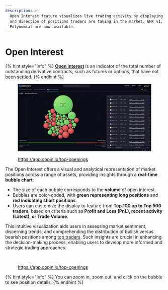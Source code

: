 ```yaml
---
description: >-
  Open Interest feature visualizes live trading activity by displaying the size
  and direction of positions traders are taking in the market. GMX v1, Kwenta &
  Polynomial are now available.
---
```


# Open Interest

{% hint style="info" %}
[**Open interest**](https://app.copin.io/top-openings) is an indicator of the total number of outstanding derivative contracts, such as futures or options, that have not been settled.
{% endhint %}

<figure><img src="../.gitbook/assets/image (60).png" alt=""><figcaption><p><a href="https://app.copin.io/top-openings">https://app.copin.io/top-openings</a></p></figcaption></figure>

The Open Interest offers a visual and analytical representation of market positions across a range of assets, providing insights through a **real-time bubble chart**:

* The size of each bubble corresponds to the **volume** of open interest.
* Bubbles are color-coded, with **green representing long positions** and **red indicating short positions**.
* Users can customize the display to feature from **Top 100 up to Top 500 traders**, based on criteria such as **Profit and Loss (PnL), recent activity (Latest), or Trade Volume**.

This intuitive visualization aids users in assessing market sentiment, discerning trends, and comprehending the distribution of bullish versus bearish positions among [top traders](https://app.copin.io/leaderboard). Such insights are crucial in enhancing the decision-making process, enabling users to develop more informed and strategic trading approaches.

<figure><img src="../.gitbook/assets/20231228-115613.gif" alt=""><figcaption><p><a href="https://app.copin.io/top-openings">https://app.copin.io/top-openings</a></p></figcaption></figure>

{% hint style="info" %}
You can zoom in, zoom out, and click on the bubble to see position details.
{% endhint %}

